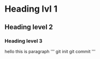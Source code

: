 # Heading lvl 1
## Heading level 2
### Heading level 3
hello this is paragraph
'''
git init
git commit
'''
